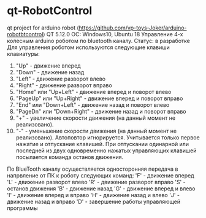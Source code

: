 # qt-RobotControl
qt project for arduino robot (https://github.com/vp-toys-Joker/arduino-robotbtcontrol)
QT 5.12.0
OC: Windows10, Ubuntu 18
Управление 4-х колесным arduino роботом по bluetooth каналу.
Статус: в разработке
Для управления роботом используются следующие клавиши клавиатуры:
1. "Up" - движение вперед
2. "Down" - движение назад
3. "Left" - движение разворот влево
4. "Right" - движение разворот вправо
5. "Home" или "Up+Left" - движение вперед и поворот влево
6. "PageUp" или "Up+Right" - движение вперед и поворот вправо
7. "End" или "Down+Left" - движение назад и поворот влево
8. "PageDn" или "Down+Right" - движение назад и поворот вправо
9. "+" - увеличение скорости движения (на данный момент не реализовано).
10. "-" - уменьшение скорости движения (на данный момент не реализовано).
Автоповтор игнорируется. Учитывается только первое нажатие и отпускание клавишей.
При отпускании одинарной или последней из двух одновременно нажатых управляющих клавишей посылается команда останов движения.

По BlueTooth каналу осуществляется односторонняя передача в напрвление от ПК к роботу следующих команд:
    'F' - движение вперед
    'L' - движение разворот влево
    'R' - движение разворот вправо
    'S' - останов движения
    'B' - движение назад
    'G' - движение вперед и влево
    'I' - движение вперед и вправо
    'H' - движение назад и влево
    'J' - движение назад и вправо
	'D' - завершение работы управляющей программы

